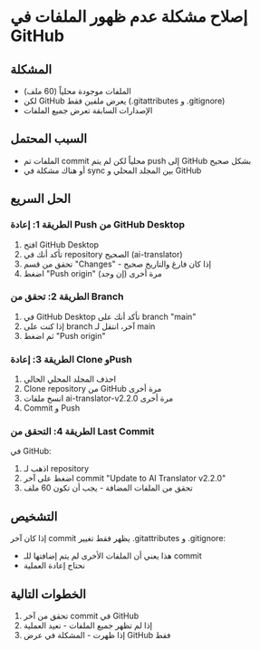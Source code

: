 # إصلاح مشكلة عدم ظهور الملفات في GitHub

## المشكلة
- الملفات موجودة محلياً (60 ملف)
- لكن GitHub يعرض ملفين فقط (.gitattributes و .gitignore)
- الإصدارات السابقة تعرض جميع الملفات

## السبب المحتمل
- الملفات تم commit محلياً لكن لم يتم push إلى GitHub بشكل صحيح
- أو هناك مشكلة في sync بين المجلد المحلي و GitHub

## الحل السريع

### الطريقة 1: إعادة Push من GitHub Desktop
1. افتح GitHub Desktop
2. تأكد أنك في repository الصحيح (ai-translator)
3. تحقق من قسم "Changes" - إذا كان فارغ والتاريخ صحيح
4. اضغط "Push origin" مرة أخرى (إن وجد)

### الطريقة 2: تحقق من Branch
1. في GitHub Desktop تأكد أنك على branch "main"
2. إذا كنت على branch آخر، انتقل لـ main
3. ثم اضغط "Push origin"

### الطريقة 3: إعادة Clone وPush
1. احذف المجلد المحلي الحالي
2. Clone repository من GitHub مرة أخرى
3. انسخ ملفات ai-translator-v2.2.0 مرة أخرى
4. Commit و Push

### الطريقة 4: التحقق من Last Commit
في GitHub:
1. اذهب لـ repository
2. اضغط على آخر commit "Update to AI Translator v2.2.0"
3. تحقق من الملفات المضافة - يجب أن تكون 60 ملف

## التشخيص
إذا كان آخر commit يظهر فقط تغيير .gitattributes و .gitignore:
- هذا يعني أن الملفات الأخرى لم يتم إضافتها للـ commit
- نحتاج إعادة العملية

## الخطوات التالية
1. تحقق من آخر commit في GitHub
2. إذا لم تظهر جميع الملفات - نعيد العملية
3. إذا ظهرت - المشكلة في عرض GitHub فقط